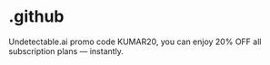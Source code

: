 # .github
Undetectable.ai promo code KUMAR20, you can enjoy 20% OFF all subscription plans — instantly.
